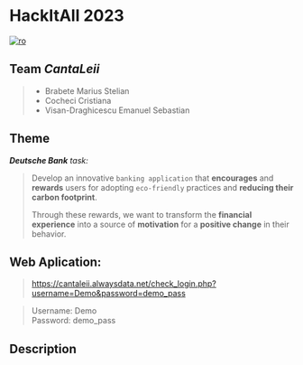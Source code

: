 # **HackItAll 2023**

[![ro](https://img.shields.io/badge/lang-ro-cornflowerblue.svg)](README.ro.md)
## Team ***CantaLeii***

>- Brabete Marius Stelian
>- Cocheci Cristiana
>- Visan-Draghicescu Emanuel Sebastian

## Theme
_**Deutsche Bank** task:_

> Develop an innovative `banking application` that **encourages** and **rewards** users for adopting `eco-friendly` practices and **reducing their carbon footprint**.
>
> Through these rewards, we want to transform the **financial experience** into a source of **motivation** for a **positive change** in their behavior.


## Web Aplication:

> https://cantaleii.alwaysdata.net/check_login.php?username=Demo&password=demo_pass

> Username: Demo <br>
> Password: demo_pass

## Description